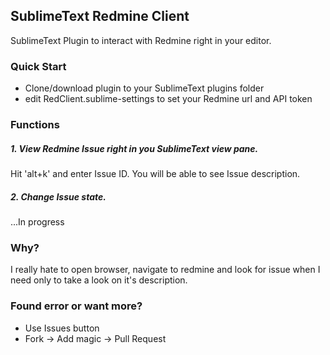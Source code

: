 ## SublimeText Redmine Client

SublimeText Plugin to interact with Redmine right in your editor.

### Quick Start
- Clone/download plugin to your SublimeText plugins folder
- edit RedClient.sublime-settings to set your Redmine url and API token

### Functions

##### 1. View Redmine Issue right in you SublimeText view pane.
Hit 'alt+k' and enter Issue ID. You will be able to see Issue description.
##### 2. Change Issue state.
...In progress


### Why?

I really hate to open browser, navigate to redmine and look for issue when I need only to take a look on it's description.

### Found error or want more?

  - Use Issues button
  - Fork -> Add magic -> Pull Request

